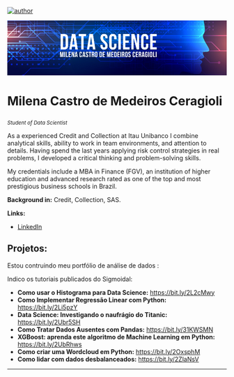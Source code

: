 [![author](https://img.shields.io/badge/author-milenacm-blue.svg)](https://www.linkedin.com/in/milena-ceragioli/)
<p align="center">
  <img src="BannerGithub Datascientis.png" >
</p>

# Milena Castro de Medeiros Ceragioli
<sub>*Student of Data Scientist* </sub>

As a experienced Credit and Collection at Itau Unibanco I combine analytical skills, ability to work in team environments, and attention to details. Having spend the last years applying risk control strategies in real problems, I developed a critical thinking and problem-solving skills.

My credentials include a MBA in Finance (FGV), an institution of higher education and advanced research rated as one of the top and most prestigious business schools in Brazil.

**Background in:** Credit, Collection, SAS.

**Links:**
* [LinkedIn](https://www.linkedin.com/in/milena-ceragioli/)


## Projetos:
Estou contruindo meu portfólio de análise de dados :


Indico os tutoriais publicados do Sigmoidal:
* **Como usar o Histograma para Data Science:** https://bit.ly/2L2cMwy
* **Como Implementar Regressão Linear com Python:** https://bit.ly/2Li5pzY
* **Data Science: Investigando o naufrágio do Titanic:** https://bit.ly/2Ubr5SH
* **Como Tratar Dados Ausentes com Pandas:** https://bit.ly/31KWSMN
* **XGBoost: aprenda este algoritmo de Machine Learning em Python:** https://bit.ly/2UbRhws
* **Como criar uma Wordcloud em Python:** https://bit.ly/2OxsphM
* **Como lidar com dados desbalanceados:** https://bit.ly/2ZlaNsV

---





